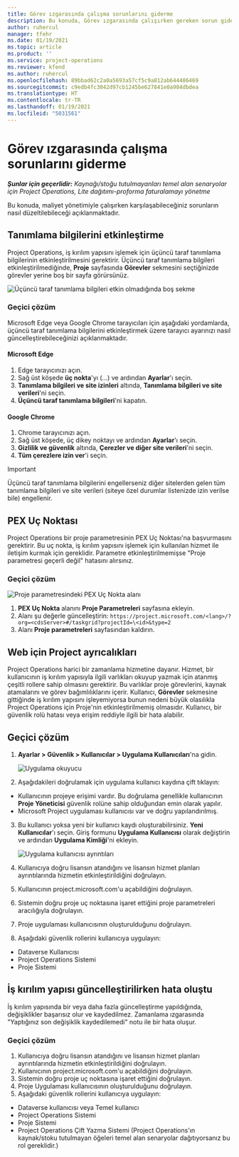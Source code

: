 ```yaml
---
title: Görev ızgarasında çalışma sorunlarını giderme
description: Bu konuda, Görev ızgarasında çalışırken gereken sorun giderme bilgileri sağlanmaktadır.
author: ruhercul
manager: tfehr
ms.date: 01/19/2021
ms.topic: article
ms.product: ''
ms.service: project-operations
ms.reviewer: kfend
ms.author: ruhercul
ms.openlocfilehash: 89bbad62c2a0a5693a57cf5c9a812ab644486469
ms.sourcegitcommit: c9edb4fc3042d97cb1245be627841e0a984dbdea
ms.translationtype: HT
ms.contentlocale: tr-TR
ms.lasthandoff: 01/19/2021
ms.locfileid: "5031561"
---
```

# <a name="troubleshoot-working-in-the-task-grid"></a>Görev ızgarasında çalışma sorunlarını giderme 

_**Şunlar için geçerlidir:** Kaynağı/stoğu tutulmayanları temel alan senaryolar için Project Operations, Lite dağıtımı-proforma faturalamayı yönetme_

Bu konuda, maliyet yönetimiyle çalışırken karşılaşabileceğiniz sorunların nasıl düzeltilebileceği açıklanmaktadır.

## <a name="enable-cookies"></a>Tanımlama bilgilerini etkinleştirme

Project Operations, iş kırılım yapısını işlemek için üçüncü taraf tanımlama bilgilerinin etkinleştirilmesini gerektirir. Üçüncü taraf tanımlama bilgileri etkinleştirilmediğinde, **Proje** sayfasında **Görevler** sekmesini seçtiğinizde görevler yerine boş bir sayfa görürsünüz.

![Üçüncü taraf tanımlama bilgileri etkin olmadığında boş sekme](media/blankschedule.png)


### <a name="workaround"></a>Geçici çözüm
Microsoft Edge veya Google Chrome tarayıcıları için aşağıdaki yordamlarda, üçüncü taraf tanımlama bilgilerini etkinleştirmek üzere tarayıcı ayarınızı nasıl güncelleştirebileceğinizi açıklanmaktadır.

#### <a name="microsoft-edge"></a>Microsoft Edge

1. Edge tarayıcınızı açın.
2. Sağ üst köşede **üç nokta**'yı (...) ve ardından **Ayarlar**'ı seçin.
3. **Tanımlama bilgileri ve site izinleri** altında, **Tanımlama bilgileri ve site verileri**'ni seçin.
4. **Üçüncü taraf tanımlama bilgileri**'ni kapatın.

#### <a name="google-chrome"></a>Google Chrome

1. Chrome tarayıcınızı açın.
2. Sağ üst köşede, üç dikey noktayı ve ardından **Ayarlar**'ı seçin.
3. **Gizlilik ve güvenlik** altında, **Çerezler ve diğer site verileri**'ni seçin.
4. **Tüm çerezlere izin ver**'i seçin.

> [!IMPORTANT]
> Üçüncü taraf tanımlama bilgilerini engellerseniz diğer sitelerden gelen tüm tanımlama bilgileri ve site verileri (siteye özel durumlar listenizde izin verilse bile) engellenir.

## <a name="pex-endpoint"></a>PEX Uç Noktası

Project Operations bir proje parametresinin PEX Uç Noktası'na başvurmasını gerektirir. Bu uç nokta, iş kırılım yapısını işlemek için kullanılan hizmet ile iletişim kurmak için gereklidir. Parametre etkinleştirilmemişse "Proje parametresi geçerli değil" hatasını alırsınız. 

### <a name="workaround"></a>Geçici çözüm
 ![Proje parametresindeki PEX Uç Nokta alanı](media/projectparameter.png)

1. **PEX Uç Nokta** alanını **Proje Parametreleri** sayfasına ekleyin.
2. Alanı şu değerle güncelleştirin: `https://project.microsoft.com/<lang>/?org=<cdsServer>#/taskgrid?projectId=\<id>&type=2`
3. Alanı **Proje parametreleri** sayfasından kaldırın.

## <a name="privileges-for-project-for-the-web"></a>Web için Project ayrıcalıkları

Project Operations harici bir zamanlama hizmetine dayanır. Hizmet, bir kullanıcının iş kırılım yapısıyla ilgili varlıkları okuyup yazmak için atanmış çeşitli rollere sahip olmasını gerektirir. Bu varlıklar proje görevlerini, kaynak atamalarını ve görev bağımlılıklarını içerir. Kullanıcı, **Görevler** sekmesine gittiğinde iş kırılım yapısını işleyemiyorsa bunun nedeni büyük olasılıkla Project Operations için Proje'nin etkinleştirilmemiş olmasıdır. Kullanıcı, bir güvenlik rolü hatası veya erişim reddiyle ilgili bir hata alabilir.


## <a name="workaround"></a>Geçici çözüm

1. **Ayarlar > Güvenlik > Kullanıcılar > Uygulama Kullanıcıları**'na gidin.  

   ![Uygulama okuyucu](media/applicationuser.jpg)
   
2. Aşağıdakileri doğrulamak için uygulama kullanıcı kaydına çift tıklayın:

 - Kullanıcının projeye erişimi vardır. Bu doğrulama genellikle kullanıcının **Proje Yöneticisi** güvenlik rolüne sahip olduğundan emin olarak yapılır.
 - Microsoft Project uygulaması kullanıcısı var ve doğru yapılandırılmış.
 
3. Bu kullanıcı yoksa yeni bir kullanıcı kaydı oluşturabilirsiniz. **Yeni Kullanıcılar**'ı seçin. Giriş formunu **Uygulama Kullanıcısı** olarak değiştirin ve ardından **Uygulama Kimliği**'ni ekleyin.

   ![Uygulama kullanıcısı ayrıntıları](media/applicationuserdetails.jpg)

4. Kullanıcıya doğru lisansın atandığını ve lisansın hizmet planları ayrıntılarında hizmetin etkinleştirildiğini doğrulayın.
5. Kullanıcının project.microsoft.com'u açabildiğini doğrulayın.
6. Sistemin doğru proje uç noktasına işaret ettiğini proje parametreleri aracılığıyla doğrulayın.
7. Proje uygulaması kullanıcısının oluşturulduğunu doğrulayın.
8. Aşağıdaki güvenlik rollerini kullanıcıya uygulayın:

  - Dataverse Kullanıcısı
  - Project Operations Sistemi
  - Proje Sistemi

## <a name="error-when-updating-the-work-breakdown-structure"></a>İş kırılım yapısı güncelleştirilirken hata oluştu

İş kırılım yapısında bir veya daha fazla güncelleştirme yapıldığında, değişiklikler başarısız olur ve kaydedilmez. Zamanlama ızgarasında "Yaptığınız son değişiklik kaydedilemedi" notu ile bir hata oluşur.

### <a name="workaround"></a>Geçici çözüm

1. Kullanıcıya doğru lisansın atandığını ve lisansın hizmet planları ayrıntılarında hizmetin etkinleştirildiğini doğrulayın.
2. Kullanıcının project.microsoft.com'u açabildiğini doğrulayın.
3. Sistemin doğru proje uç noktasına işaret ettiğini doğrulayın.
4. Proje Uygulaması kullanıcısının oluşturulduğunu doğrulayın.
5. Aşağıdaki güvenlik rollerini kullanıcıya uygulayın:
  
  - Dataverse kullanıcısı veya Temel kullanıcı
  - Project Operations Sistemi
  - Proje Sistemi
  - Project Operations Çift Yazma Sistemi (Project Operations'ın kaynak/stoku tutulmayan öğeleri temel alan senaryolar dağıtıyorsanız bu rol gereklidir.)
